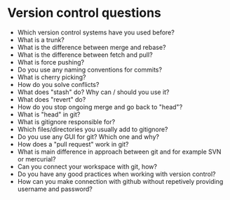 # Version control questions

* Which version control systems have you used before?
* What is a trunk?
* What is the difference between merge and rebase?
* What is the difference between fetch and pull?
* What is force pushing?
* Do you use any naming conventions for commits?
* What is cherry picking?
* How do you solve conflicts?
* What does "stash" do? Why can / should you use it?
* What does "revert" do?
* How do you stop ongoing merge and go back to "head"?
* What is "head" in git?
* What is gitignore responsible for?
* Which files/directories you usually add to gitignore?
* Do you use any GUI for git? Which one and why?
* How does a "pull request" work in git?
* What is main difference in approach between git and for example SVN or mercurial?
* Can you connect your workspace with git, how?
* Do you have any good practices when working with version control?
* How can you make connection with github without repetively providing username and password?